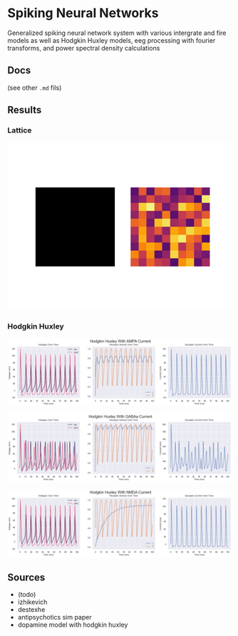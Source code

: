 # Spiking Neural Networks

Generalized spiking neural network system with various intergrate and fire models as well as Hodgkin Huxley models,
eeg processing with fourier transforms, and power spectral density calculations

## Docs

(see other `.md` fils)

## Results

### Lattice

![Lattice](backend/results/lattice_images.gif)

### Hodgkin Huxley

![AMPA](backend/results/ampa.png)

![GABAa](backend/results/gabaa.png)

![NMDA](backend/results/nmda.png)

## Sources

- (todo)
- izhikevich
- destexhe
- antipsychotics sim paper
- dopamine model with hodgkin huxley
